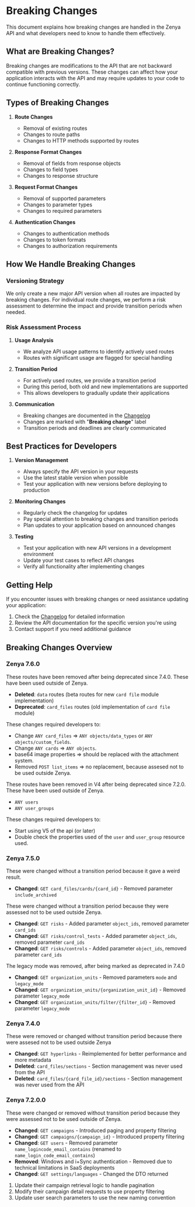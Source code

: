 # Breaking Changes

This document explains how breaking changes are handled in the Zenya API and what developers need to know to handle them effectively.

## What are Breaking Changes?

Breaking changes are modifications to the API that are not backward compatible with previous versions. These changes can affect how your application interacts with the API and may require updates to your code to continue functioning correctly.

## Types of Breaking Changes

1. **Route Changes**
   - Removal of existing routes
   - Changes to route paths
   - Changes to HTTP methods supported by routes

2. **Response Format Changes**
   - Removal of fields from response objects
   - Changes to field types
   - Changes to response structure

3. **Request Format Changes**
   - Removal of supported parameters
   - Changes to parameter types
   - Changes to required parameters

4. **Authentication Changes**
   - Changes to authentication methods
   - Changes to token formats
   - Changes to authorization requirements

## How We Handle Breaking Changes

### Versioning Strategy

We only create a new major API version when all routes are impacted by breaking changes. For individual route changes, we perform a risk assessment to determine the impact and provide transition periods when needed.

### Risk Assessment Process

1. **Usage Analysis**
   - We analyze API usage patterns to identify actively used routes
   - Routes with significant usage are flagged for special handling

2. **Transition Period**
   - For actively used routes, we provide a transition period
   - During this period, both old and new implementations are supported
   - This allows developers to gradually update their applications

3. **Communication**
   - Breaking changes are documented in the [Changelog](Changelog.md)
   - Changes are marked with "**Breaking change**" label
   - Transition periods and deadlines are clearly communicated

## Best Practices for Developers

1. **Version Management**
   - Always specify the API version in your requests
   - Use the latest stable version when possible
   - Test your application with new versions before deploying to production

2. **Monitoring Changes**
   - Regularly check the changelog for updates
   - Pay special attention to breaking changes and transition periods
   - Plan updates to your application based on announced changes

3. **Testing**
   - Test your application with new API versions in a development environment
   - Update your test cases to reflect API changes
   - Verify all functionality after implementing changes

## Getting Help

If you encounter issues with breaking changes or need assistance updating your application:

1. Check the [Changelog](Changelog.md) for detailed information
2. Review the API documentation for the specific version you're using
3. Contact support if you need additional guidance

## Breaking Changes Overview

### Zenya 7.6.0

These routes have been removed after being deprecated since 7.4.0. These have been used outside of Zenya.
- **Deleted**: `data` routes (beta routes for new `card file` module implementation)
- **Deprecated**: `card_files` routes (old implementation of `card file` module)

These changes required developers to:
- Change `ANY card_files` => `ANY objects/data_types` or `ANY objects/custom_fields`.
- Change `ANY cards` => `ANY objects`.
- base64 image properties => should be replaced with the attachment system.
- Removed `POST list_items` => no replacement, because assesed not to be used outside Zenya.


These routes have been removed in V4 after being deprecated since 7.2.0. These have been used outside of Zenya.
- `ANY users`
- `ANY user_groups`

These changes required developers to:
- Start using V5 of the api (or later)
- Double check the properties used of the `user` and `user_group` resource used.

### Zenya 7.5.0

These were changed without a transition period because it gave a weird result.
- **Changed**: `GET card_files/cards/{card_id}` - Removed parameter `include_archived`

These were changed without a transition period because they were assessed not to be used outside Zenya.
- **Changed**: `GET risks` - Added parameter `object_ids`, removed parameter `card_ids`
- **Changed**: `GET risks/control_tests` - Added parameter `object_ids`, removed parameter `card_ids`
- **Changed**: `GET risks/controls` - Added parameter `object_ids`, removed parameter `card_ids`

The legacy mode was removed, after being marked as deprecated in 7.4.0
- **Changed**: `GET organization_units` - Removed parameters `mode` and `legacy_mode`
- **Changed**: `GET organization_units/{organization_unit_id}` - Removed parameter `legacy_mode`
- **Changed**: `GET organization_units/filter/{filter_id}` - Removed parameter `legacy_mode`

### Zenya 7.4.0

These were removed or changed without transition period because there were assesed not to be used outside Zenya
- **Changed**: `GET hyperlinks` - Reimplemented for better performance and more metadata
- **Deleted**: `card_files/sections` - Section management was never used from the API
- **Deleted**: `card_files/{card_file_id}/sections` - Section management was never used from the API

### Zenya 7.2.0.0

These were changed or removed without transition period because they were assessed not to be used outside of Zenya.
- **Changed**: `GET campaigns` - Introduced paging and property filtering
- **Changed**: `GET campaigns/{campaign_id}` - Introduced property filtering
- **Changed**: `GET users` - Removed parameter `name_logincode_email_contains` (renamed to `name_login_code_email_contains`)
- **Removed**: Windows and i+Sync authentication - Removed due to technical limitations in SaaS deployments
- **Changed**: `GET settings/languages` - Changed the DTO returned



1. Update their campaign retrieval logic to handle pagination
2. Modify their campaign detail requests to use property filtering
3. Update user search parameters to use the new naming convention


